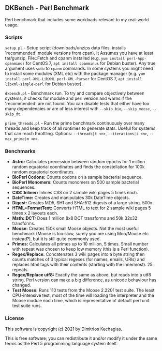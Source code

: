
## DKBench - Perl Benchmark

Perl benchmark that includes some workloads relevant to my real-world usage.

### Scripts

`setup.pl` - Setup script (downloads/unzips data files, installs 'recommended' module versions from cpan).
It Assumes you have at least tar/gunzip, File::Fetch and cpanm installed (e.g. `yum install perl-App-cpanminus` for CentOS 7, `apt install cpanminus` for Debian buster).
Any true argument uses `sudo` to `cpanm` commands.
In some systems you might need to install some modules (XML etc) with the package manager (e.g. `yum install perl-XML-LibXML perl-XML-Parser` for CentOS 7, `apt install libxml-simple-perl` for Debian buster).

`dkbench.pl` - Benchmark run. To try and compare objectively between systems, it checks for module and perl version and warns if the 'recommended' are not found. You can disable tests that either have too many dependencies or are of less interest with `--skip_bio`, `--skip_moose`, `--skip_dt`.

`prime_threads.pl` - Run the prime benchmark continuously over many threads and keep track of all runtimes to generate stats. Useful for systems that can reach throttling. Options: `--threads|t <n>`, `--iterations|i <n>`, `--max_prime|m <n>`.

### Benchmarks

 * **Astro:** Calculates precession between random epochs for 1 million random equatorial coordinates and finds the constellation for 100k random equatorial coordinates.
 * **BioPerl Codons:** Counts codons on a sample bacterial sequence.
 * **BioPerl Monomers:** Counts monomers on 500 sample bacterial sequences.
 * **CSS::Inliner:** Inlines CSS on 2 sample wiki pages 5 times each.
 * **DateTime:** Creates and manipulates 30k DateTime objects.
 * **Digest:** Creates MD5, SH1 and SHA-512 digests of a large string. 500x
 * **HTML::FormatText:** Converts HTML to text for 2 sample wiki pages 5 times x 2 layouts each.
 * **Math::DCT:** Does 1 million 8x8 DCT transforms and 50k 32x32 transforms. 
 * **Moose:** Creates 150k small Moose objects. Not the most useful benchmark  (Moose is too slow, surely you are using Moo/Mouse etc instead?), but it is still quite commonly used.
 * **Primes:** Calculates all primes up to 10 million, 5 times. Small number with repeat was chosen to keep low memory (this is a Perl function).
 * **Regex/Replace:** Concatenates 3 wiki pages into a byte string then counts matches of 3 typical regexes (for names, emails, URIs) and replaces html tags with their contents (starting with the innermost). 25 repeats.
 * **Regex/Replace utf8:** Exactly the same as above, but reads into a utf8 string. Perl version can make a big difference, as unicode behaviour has changed.
 * **Test Moose:** Runs 110 tests from the Moose 2.2201 test suite. The least CPU-intensive test, most of the time will loading the interpreter and the Moose module each time, which is representative of default perl unit test suite runs.

### License

 This software is copyright (c) 2021 by Dimitrios Kechagias.

This is free software; you can redistribute it and/or modify it under
the same terms as the Perl 5 programming language system itself.
